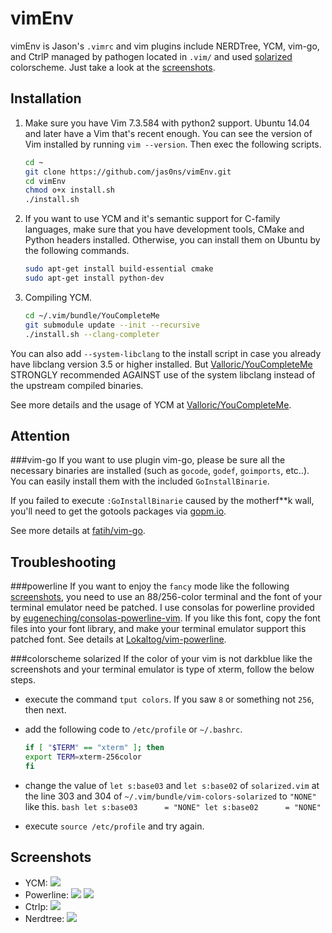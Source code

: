vimEnv
======

vimEnv is Jason's `.vimrc` and vim plugins include NERDTree, YCM, vim-go, and CtrlP managed by pathogen located in `.vim/` and used [solarized](http://ethanschoonover.com/solarized) colorscheme. Just take a look at the [screenshots](https://github.com/jas0ns/vimEnv/blob/master/README.md#screenshots).

Installation
------
1.  Make sure you have Vim 7.3.584 with python2 support. Ubuntu 14.04 and later have a Vim that's recent enough. You can see      the version of Vim installed by running `vim --version`. Then exec the following scripts.

    ```Bash
    cd ~
    git clone https://github.com/jas0ns/vimEnv.git
    cd vimEnv
    chmod o+x install.sh
    ./install.sh
    ```

2.  If you want to use YCM and it's semantic support for C-family languages, make sure that you have development tools, CMake     and  Python headers installed. Otherwise, you can install them on Ubuntu by the following commands.

    ```Bash
    sudo apt-get install build-essential cmake
    sudo apt-get install python-dev
    ```

3.  Compiling YCM.

    ```Bash
    cd ~/.vim/bundle/YouCompleteMe
    git submodule update --init --recursive 
    ./install.sh --clang-completer
    ```
  You can also add `--system-libclang` to the install script in case you already have libclang version 3.5 or higher installed.
  But [Valloric/YouCompleteMe](https://github.com/Valloric/YouCompleteMe) STRONGLY recommended AGAINST use of the system libclang instead of the upstream compiled binaries. <br>
  
  See more details and the usage of YCM at [Valloric/YouCompleteMe](https://github.com/Valloric/YouCompleteMe).

Attention
------
###vim-go
  If you want to use plugin vim-go, please be sure all the necessary binaries are installed (such as `gocode`, `godef`, 
`goimports`, etc..). You can easily install them with the included `GoInstallBinarie`. <br>

  If you failed to execute `:GoInstallBinarie` caused by the motherf**k wall, you'll need to get the gotools packages via [gopm.io](http://gopm.io/download).

  See more details at [fatih/vim-go](https://github.com/fatih/vim-go).

Troubleshooting
----------------
###powerline
  If you want to enjoy the `fancy` mode like the following [screenshots](https://github.com/jas0ns/vimEnv/blob/master/README.md#screenshots), you need to use an 88/256-color terminal and the font of your terminal emulator need be patched. I use consolas for powerline provided by [eugeneching/consolas-powerline-vim](https://github.com/eugeneching/consolas-powerline-vim). If you like this font, copy the font files into your font library, and make your terminal emulator support this patched font.  See details at [Lokaltog/vim-powerline](https://github.com/Lokaltog/vim-powerline).
    
###colorscheme solarized
  If the color of your vim is not darkblue like the screenshots and your terminal emulator is type of xterm, follow the below steps.
  *  execute the command `tput colors`. If you saw `8` or something not `256`, then next.
  *  add the following code to `/etc/profile` or `~/.bashrc`.
  
     ```bash
     if [ "$TERM" == "xterm" ]; then
     export TERM=xterm-256color
     fi
     ```
  *  change the value of `let s:base03` and `let s:base02` of `solarized.vim` at the line 303 and 304 of `~/.vim/bundle/vim-colors-solarized` to `"NONE"` like this.
    ```bash
    let s:base03      = "NONE"
    let s:base02      = "NONE"
    ```
  *  execute `source /etc/profile` and try again.
 
Screenshots
-----------
  * YCM:
  ![](http://jas0ns.github.io/images/vimscreenshot1.jpg)
  * Powerline:
  ![](http://jas0ns.github.io/images/vimscreenshot2.png)
  ![](http://jas0ns.github.io/images/vimscreenshot3.png)
  * Ctrlp:
  ![](http://jas0ns.github.io/images/vimscreenshot4.jpg)
  * Nerdtree:
  ![](http://jas0ns.github.io/images/vimscreenshot5.png)
